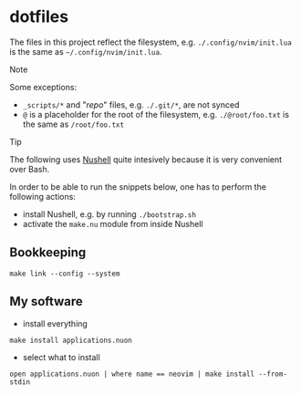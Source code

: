 # dotfiles

The files in this project reflect the filesystem, e.g. `./.config/nvim/init.lua` is the same as `~/.config/nvim/init.lua`.

> [!NOTE]
> Some exceptions:
> - `_scripts/*` and "_repo_" files, e.g. `./.git/*`, are not synced
> - `@` is a placeholder for the root of the filesystem, e.g. `./@root/foo.txt` is the same as `/root/foo.txt`

> [!TIP]
> The following uses [Nushell](https://nushell.sh) quite intesively because it is very convenient over Bash.
>
> In order to be able to run the snippets below, one has to perform the following actions:
> - install Nushell, e.g. by running `./bootstrap.sh`
> - activate the `make.nu` module from inside Nushell

## Bookkeeping
```nushell
make link --config --system
```

## My software
- install everything
```nushell
make install applications.nuon
```
- select what to install
```nushell
open applications.nuon | where name == neovim | make install --from-stdin
```
